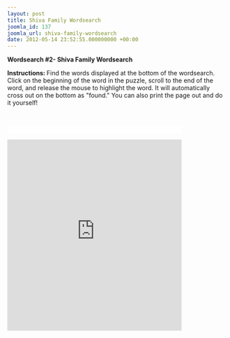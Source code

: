 ```yaml
---
layout: post
title: Shiva Family Wordsearch
joomla_id: 137
joomla_url: shiva-family-wordsearch
date: 2012-05-14 23:52:55.000000000 +00:00
---
```

<p><strong>Wordsearch #2- Shiva Family Wordsearch</strong></p>
<p><strong>Instructions:&nbsp;</strong>Find the words displayed at the bottom of the wordsearch. Click on the beginning of the word in the puzzle, scroll to the end of the word, and release the mouse to highlight the word. It will automatically cross out on the bottom as "found." You can also print the page out and do it yourself!</p>
<p>&nbsp;</p>
<div style="width: 400px; background: white; text-align: center;">
<p>&nbsp;</p>
</div>
<div style="width: 400px; background: white; text-align: center;"><iframe frameborder="0" src="http://www.wordsearchmaker.net/wordsearchplayer.aspx?puzzleid=0f9540ea-ef76-4ac9-bcbc-83b7650c7849&amp;w=400&amp;h=300" width="400px" height="438px"><noframes><a href="http://www.wordsearchmaker.net/wordsearchplayer.aspx?puzzleid=0f9540ea-ef76-4ac9-bcbc-83b7650c7849">Free Word Search Puzzles</a></noframes></iframe></div>
